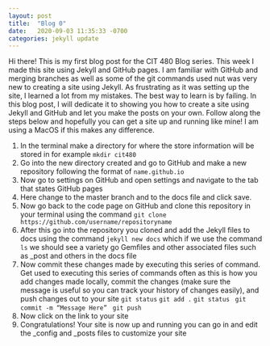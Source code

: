 ```yaml
---
layout: post
title:  "Blog 0"
date:   2020-09-03 11:35:33 -0700
categories: jekyll update
---
```


Hi there! This is my first blog post for the CIT 480 Blog series. This week I made this site using Jekyll and GitHub pages. I am familiar with GitHub and merging branches as well as some of the git commands used nut was very new to creating a site using Jekyll. As frustrating as it was setting up the site, I learned a lot from my mistakes. The best way to learn is by failing. In this blog post, I will dedicate it to showing you how to create a site using Jekyll and GitHub and let you make the posts on your own. Follow along the steps below and hopefully you can get a site up and running like mine! I am using a MacOS if this makes any difference.

1. In the terminal make a directory for where the store information will be stored in for example `mkdir cit480`
2. Go into the new directory created and go to GitHub and make a new repository following the format of `name.github.io` 
3. Now go to settings on GitHub and open settings and navigate to the tab that states GitHub pages 
4. Here change to the master branch and to the docs file and click save. 
5. Now go back to the code page on GitHub and clone this repository in your terminal using the command `git clone https://github.com/username/repositoryname`
6. After this go into the repository you cloned and add the Jekyll files to docs using the command `jekyll new docs` which if we use the command `ls` we should see a variety go Gemfiles and other associated files such as _post and others in the docs file
7. Now commit these changes made by executing this series of command. Get used to executing this series of commands often as this is how you add changes made locally, commit the changes (make sure the message is useful so you can track your history of changes easily), and push changes out to your site
`git status` 
`git add .` 
`git status ` 
`git commit -m “Message Here” ` 
`git push` 
8. Now click on the link to your site
9. Congratulations! Your site is now up and running you can go in and edit the _config and _posts files to customize your site